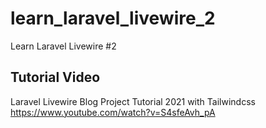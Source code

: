 # learn_laravel_livewire_2
 Learn Laravel Livewire #2


## Tutorial Video
Laravel Livewire Blog Project Tutorial 2021 with Tailwindcss
https://www.youtube.com/watch?v=S4sfeAvh_pA